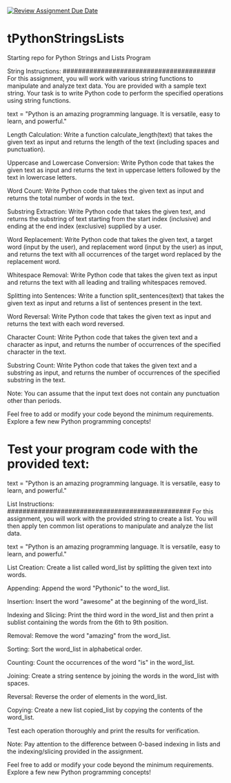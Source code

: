 [![Review Assignment Due Date](https://classroom.github.com/assets/deadline-readme-button-24ddc0f5d75046c5622901739e7c5dd533143b0c8e959d652212380cedb1ea36.svg)](https://classroom.github.com/a/s8IBwBRC)
# tPythonStringsLists
Starting repo for Python Strings and Lists Program

String Instructions: 
########################################
For this assignment, you will work with various string functions to manipulate and analyze text data. You are provided with a sample text string. Your task is to write Python code to perform the specified operations using string functions.

text = "Python is an amazing programming language. It is versatile, easy to learn, and powerful."

Length Calculation: Write a function calculate_length(text) that takes the given text as input and returns the length of the text (including spaces and punctuation).

Uppercase and Lowercase Conversion: Write Python code that takes the given text as input and returns the text in uppercase letters followed by the text in lowercase letters.

Word Count: Write Python code that takes the given text as input and returns the total number of words in the text.

Substring Extraction: Write Python code that takes the given text, and returns the substring of text starting from the start index (inclusive) and ending at the end index (exclusive) supplied by a user.

Word Replacement: Write Python code that takes the given text, a target word (input by the user), and replacement word (input by the user) as input, and returns the text with all occurrences of the target word replaced by the replacement word.

Whitespace Removal: Write Python code that takes the given text as input and returns the text with all leading and trailing whitespaces removed.

Splitting into Sentences: Write a function split_sentences(text) that takes the given text as input and returns a list of sentences present in the text.

Word Reversal: Write Python code that takes the given text as input and returns the text with each word reversed.

Character Count: Write Python code that takes the given text and a character as input, and returns the number of occurrences of the specified character in the text.

Substring Count: Write Python code that takes the given text and a substring as input, and returns the number of occurrences of the specified substring in the text.

Note: You can assume that the input text does not contain any punctuation other than periods.

Feel free to add or modify your code beyond the minimum requirements. Explore a few new Python programming concepts!

# Test your program code with the provided text:
text = "Python is an amazing programming language. It is versatile, easy to learn, and powerful."

List Instructions:
################################################
For this assignment, you will work with the provided string to create a list. You will then apply ten common list operations to manipulate and analyze the list data.

text = "Python is an amazing programming language. It is versatile, easy to learn, and powerful."

List Creation: Create a list called word_list by splitting the given text into words.

Appending: Append the word "Pythonic" to the word_list.

Insertion: Insert the word "awesome" at the beginning of the word_list.

Indexing and Slicing: Print the third word in the word_list and then print a sublist containing the words from the 6th to 9th position.

Removal: Remove the word "amazing" from the word_list.

Sorting: Sort the word_list in alphabetical order.

Counting: Count the occurrences of the word "is" in the word_list.

Joining: Create a string sentence by joining the words in the word_list with spaces.

Reversal: Reverse the order of elements in the word_list.

Copying: Create a new list copied_list by copying the contents of the word_list.

Test each operation thoroughly and print the results for verification.

Note: Pay attention to the difference between 0-based indexing in lists and the indexing/slicing provided in the assignment.

Feel free to add or modify your code beyond the minimum requirements. Explore a few new Python programming concepts!






